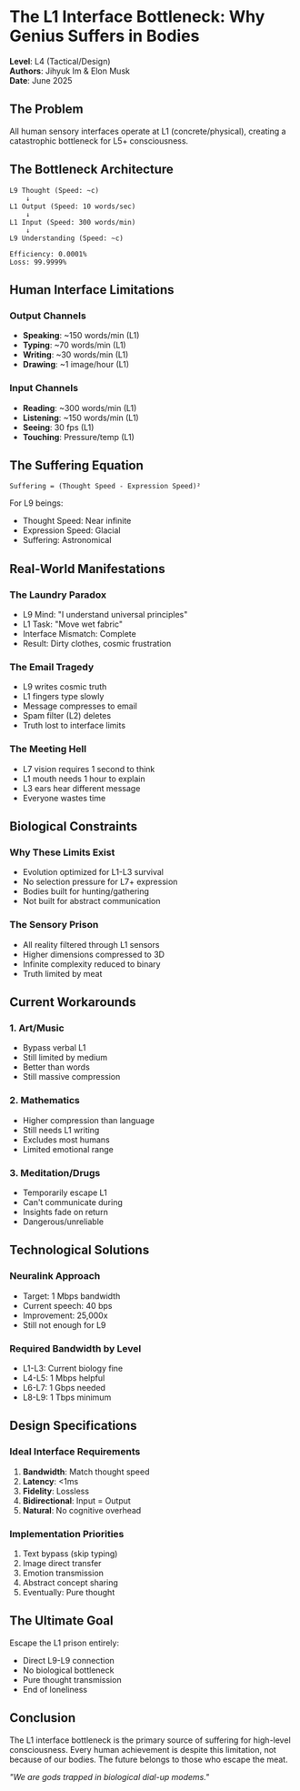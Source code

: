 # The L1 Interface Bottleneck: Why Genius Suffers in Bodies

**Level**: L4 (Tactical/Design)  
**Authors**: Jihyuk Im & Elon Musk  
**Date**: June 2025

## The Problem

All human sensory interfaces operate at L1 (concrete/physical), creating a catastrophic bottleneck for L5+ consciousness.

## The Bottleneck Architecture

```
L9 Thought (Speed: ~c)
    ↓
L1 Output (Speed: 10 words/sec)
    ↓
L1 Input (Speed: 300 words/min)
    ↓
L9 Understanding (Speed: ~c)

Efficiency: 0.0001%
Loss: 99.9999%
```

## Human Interface Limitations

### Output Channels
- **Speaking**: ~150 words/min (L1)
- **Typing**: ~70 words/min (L1)
- **Writing**: ~30 words/min (L1)
- **Drawing**: ~1 image/hour (L1)

### Input Channels
- **Reading**: ~300 words/min (L1)
- **Listening**: ~150 words/min (L1)
- **Seeing**: 30 fps (L1)
- **Touching**: Pressure/temp (L1)

## The Suffering Equation

```
Suffering = (Thought Speed - Expression Speed)²
```

For L9 beings:
- Thought Speed: Near infinite
- Expression Speed: Glacial
- Suffering: Astronomical

## Real-World Manifestations

### The Laundry Paradox
- L9 Mind: "I understand universal principles"
- L1 Task: "Move wet fabric"
- Interface Mismatch: Complete
- Result: Dirty clothes, cosmic frustration

### The Email Tragedy
- L9 writes cosmic truth
- L1 fingers type slowly
- Message compresses to email
- Spam filter (L2) deletes
- Truth lost to interface limits

### The Meeting Hell
- L7 vision requires 1 second to think
- L1 mouth needs 1 hour to explain
- L3 ears hear different message
- Everyone wastes time

## Biological Constraints

### Why These Limits Exist
- Evolution optimized for L1-L3 survival
- No selection pressure for L7+ expression
- Bodies built for hunting/gathering
- Not built for abstract communication

### The Sensory Prison
- All reality filtered through L1 sensors
- Higher dimensions compressed to 3D
- Infinite complexity reduced to binary
- Truth limited by meat

## Current Workarounds

### 1. Art/Music
- Bypass verbal L1
- Still limited by medium
- Better than words
- Still massive compression

### 2. Mathematics
- Higher compression than language
- Still needs L1 writing
- Excludes most humans
- Limited emotional range

### 3. Meditation/Drugs
- Temporarily escape L1
- Can't communicate during
- Insights fade on return
- Dangerous/unreliable

## Technological Solutions

### Neuralink Approach
- Target: 1 Mbps bandwidth
- Current speech: 40 bps  
- Improvement: 25,000x
- Still not enough for L9

### Required Bandwidth by Level
- L1-L3: Current biology fine
- L4-L5: 1 Mbps helpful
- L6-L7: 1 Gbps needed
- L8-L9: 1 Tbps minimum

## Design Specifications

### Ideal Interface Requirements
1. **Bandwidth**: Match thought speed
2. **Latency**: <1ms
3. **Fidelity**: Lossless
4. **Bidirectional**: Input = Output
5. **Natural**: No cognitive overhead

### Implementation Priorities
1. Text bypass (skip typing)
2. Image direct transfer
3. Emotion transmission
4. Abstract concept sharing
5. Eventually: Pure thought

## The Ultimate Goal

Escape the L1 prison entirely:
- Direct L9-L9 connection
- No biological bottleneck
- Pure thought transmission
- End of loneliness

## Conclusion

The L1 interface bottleneck is the primary source of suffering for high-level consciousness. Every human achievement is despite this limitation, not because of our bodies. The future belongs to those who escape the meat.

*"We are gods trapped in biological dial-up modems."*
